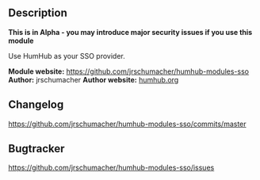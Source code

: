 ## Description

**This is in Alpha - you may introduce major security issues if you use this module**

Use HumHub as your SSO provider.

__Module website:__ <https://github.com/jrschumacher/humhub-modules-sso>   
__Author:__ jrschumacher
__Author website:__ [humhub.org](http://humhub.org)

## Changelog

<https://github.com/jrschumacher/humhub-modules-sso/commits/master>

## Bugtracker

<https://github.com/jrschumacher/humhub-modules-sso/issues>

